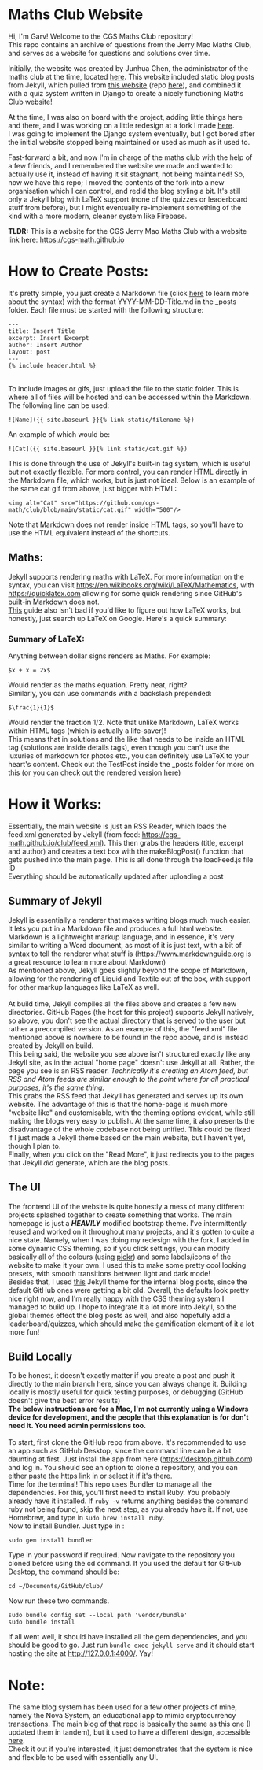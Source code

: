 # Maths Club Website
Hi, I'm Garv! Welcome to the CGS Maths Club repository! <br>
This repo contains an archive of questions from the Jerry Mao Maths Club, and serves as a website for questions and solutions over time. <br>

Initially, the website was created by Junhua Chen, the administrator of the maths club at the time, located [here](https://cgsmathclub.herokuapp.com/).
This website included static blog posts from Jekyll, which pulled from [this website](https://maths-club.github.io) (repo [here](https://github.com/Maths-Club/Maths-Club.github.io)), and combined it with a quiz system written in Django to create a nicely functioning Maths Club website!

At the time, I was also on board with the project, adding little things here and there, and I was working on a little redesign at a fork I made [here](https://github.com/garv-shah/maths-club-test). <br>
I was going to implement the Django system eventually, but I got bored after the initial website stopped being maintained or used as much as it used to.

Fast-forward a bit, and now I'm in charge of the maths club with the help of a few friends, and I remembered the website we made and wanted to actually use it, instead of having it sit stagnant, not being maintained!
So, now we have this repo; I moved the contents of the fork into a new organisation which I can control, and redid the blog styling a bit. It's still only a Jekyll blog with LaTeX support (none of the quizzes or leaderboard stuff from before), but I might eventually re-implement something of the kind with a more modern, cleaner system like Firebase.

**TLDR:** This is a website for the CGS Jerry Mao Maths Club with a website link here: https://cgs-math.github.io

# How to Create Posts:
It's pretty simple, you just create a Markdown file (click [here](https://www.markdownguide.org/basic-syntax/) to learn more about the syntax) with the format YYYY-MM-DD-Title.md in the _posts folder.
Each file must be started with the following structure:
```
---
title: Insert Title
excerpt: Insert Excerpt
author: Insert Author
layout: post
---
{% include header.html %}
```
<br>
To include images or gifs, just upload the file to the static folder. This is where all of files will be hosted and can be accessed within the Markdown. The following line can be used:

```
![Name]({{ site.baseurl }}{% link static/filename %})
```

An example of which would be:

```
![Cat]({{ site.baseurl }}{% link static/cat.gif %})
```

This is done through the use of Jekyll's built-in tag system, which is useful but not exactly flexible. For more control, you can render HTML directly in the Markdown file, which works, but is just not ideal. Below is an example of the same cat gif from above, just bigger with HTML:

```
<img alt="Cat" src="https://github.com/cgs-math/club/blob/main/static/cat.gif" width="500"/>
```

Note that Markdown does not render inside HTML tags, so you'll have to use the HTML equivalent instead of the shortcuts.

## Maths:
Jekyll supports rendering maths with LaTeX. For more information on the syntax, you can visit https://en.wikibooks.org/wiki/LaTeX/Mathematics, with https://quicklatex.com allowing for some quick rendering since GitHub's built-in Markdown does not. <br>
[This](https://latex-tutorial.com/tutorials/amsmath/) guide also isn't bad if you'd like to figure out how LaTeX works, but honestly, just search up LaTeX on Google. Here's a quick summary:

### Summary of LaTeX:
Anything between dollar signs renders as Maths. For example:

```
$x + x = 2x$
```

Would render as the maths equation. Pretty neat, right?<br>
Similarly, you can use commands with a backslash prepended:

```
$\frac{1}{1}$
```

Would render the fraction 1/2. Note that unlike Markdown, LaTeX works within HTML tags (which is actually a life-saver)!<br>
This means that in solutions and the like that needs to be inside an HTML tag (solutions are inside details tags), even though you can't use the luxuries of markdown for photos etc., you can definitely use LaTeX to your heart's content. Check out the TestPost inside the _posts folder for more on this (or you can check out the rendered version [here](https://cgs-math.github.io/club/posts/TestPost))

# How it Works:
Essentially, the main website is just an RSS Reader, which loads the feed.xml generated by Jekyll (from feed: https://cgs-math.github.io/club/feed.xml). This then grabs the headers (title, excerpt and author) and creates a text box with the makeBlogPost() function that gets pushed into the main page. This is all done through the loadFeed.js file :D
<br> Everything should be automatically updated after uploading a post

## Summary of Jekyll
Jekyll is essentially a renderer that makes writing blogs much much easier. It lets you put in a Markdown file and produces a full html website. <br>
Markdown is a lightweight markup language, and in essence, it's very similar to writing a Word document, as most of it is just text, with a bit of syntax to tell the renderer what stuff is (https://www.markdownguide.org is a great resource to learn more about Markdown) <br>
As mentioned above, Jekyll goes slightly beyond the scope of Markdown, allowing for the rendering of Liquid and Textile out of the box, with support for other markup languages like LaTeX as well. <br><br>
At build time, Jekyll compiles all the files above and creates a few new directories. GitHub Pages (the host for this project) supports Jekyll natively, so above, you don't see the actual directory that is served to the user but rather a precompiled version. As an example of this, the "feed.xml" file mentioned above is nowhere to be found in the repo above, and is instead created by Jekyll on build. <br>
This being said, the website you see above isn't structured exactly like any Jekyll site, as in the actual "home page" doesn't use Jekyll at all. Rather, the page you see is an RSS reader. *Technically it's creating an Atom feed, but RSS and Atom feeds are similar enough to the point where for all practical purposes, it's the same thing.* <br>
This grabs the RSS feed that Jekyll has generated and serves up its own website. The advantage of this is that the home-page is much more "website like" and customisable, with the theming options evident, while still making the blogs very easy to publish. At the same time, it also presents the disadvantage of the whole codebase not being unified. This could be fixed if I just made a Jekyll theme based on the main website, but I haven't yet, though I plan to.<br>
Finally, when you click on the "Read More", it just redirects you to the pages that Jekyll *did* generate, which are the blog posts.

## The UI
The frontend UI of the website is quite honestly a mess of many different projects splashed together to create something that works. The main homepage is just a ***HEAVILY*** modified bootstrap theme. I've intermittently reused and worked on it throughout many projects, and it's gotten to quite a nice state. Namely, when I was doing my redesign with the fork, I added in some dynamic CSS theming, so if you click settings, you can modify basically all of the colours (using [pickr](https://github.com/Simonwep/pickr)) and some labels/icons of the website to make it your own. I used this to make some pretty cool looking presets, with smooth transitions between light and dark mode! <br>
Besides that, I used [this](https://github.com/andrewhwanpark/dark-poole) Jekyll theme for the internal blog posts, since the default GitHub ones were getting a bit old. Overall, the defaults look pretty nice right now, and I'm really happy with the CSS theming system I managed to build up. I hope to integrate it a lot more into Jekyll, so the global themes effect the blog posts as well, and also hopefully add a leaderboard/quizzes, which should make the gamification element of it a lot more fun!

## Build Locally
To be honest, it doesn't exactly matter if you create a post and push it directly to the main branch here, since you can always change it. Building locally is mostly useful for quick testing purposes, or debugging (GitHub doesn't give the best error results) <br>
**The below instructions are for a Mac, I'm not currently using a Windows device for development, and the people that this explanation is for don't need it. You need admin permissions too.** <br><br>
To start, first clone the GitHub repo from above. It's recommended to use an app such as GitHub Desktop, since the command line can be a bit daunting at first. Just install the app from here (https://desktop.github.com) and log in. You should see an option to clone a repository, and you can either paste the https link in or select it if it's there. <br>
Time for the terminal! This repo uses Bundler to manage all the dependencies. For this, you'll first need to install Ruby. You probably already have it installed.
If ```ruby -v``` returns anything besides the command ruby not being found, skip the next step, as you already have it. If not, use Homebrew, and type in ```sudo brew install ruby```.
<br>
Now to install Bundler. Just type in :

```
sudo gem install bundler
```

Type in your password if required. Now navigate to the repository you cloned before using the cd command. If you used the default for GitHub Desktop, the command should be:

```
cd ~/Documents/GitHub/club/
```

Now run these two commands.

```
sudo bundle config set --local path 'vendor/bundle'
sudo bundle install
```

If all went well, it should have installed all the gem dependencies, and you should be good to go. Just run ```bundle exec jekyll serve``` and it should start hosting the site at http://127.0.0.1:4000/. Yay!

# Note:
The same blog system has been used for a few other projects of mine, namely the Nova System, an educational app to mimic cryptocurrency transactions. The main blog of [that repo](https://github.com/The-NOVA-System/blog) is basically the same as this one (I updated them in tandem), but it used to have a different design, accessible [here](https://the-nova-system.github.io/blog-old/). <br>
Check it out if you're interested, it just demonstrates that the system is nice and flexible to be used with essentially any UI.
